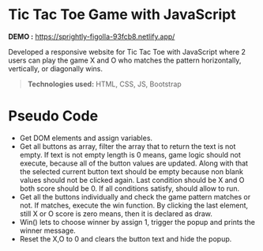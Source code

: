 # Tic Tac Toe Game with JavaScript

**DEMO :** https://sprightly-figolla-93fcb8.netlify.app/

Developed a responsive website for Tic Tac Toe with JavaScript where 2 users can play the game X and O who matches the pattern horizontally, vertically, or diagonally wins.

> **Technologies used:** HTML, CSS, JS, Bootstrap

# Pseudo Code

 - Get DOM elements and assign variables.
 - Get all buttons as array, filter the array that to return the text is not empty. If text is not empty length is 0 means, game logic should not execute, because all of the button values are updated. Along with that the selected current button text should be empty because non blank values should not be clicked again. Last condition should be X and O both score should be 0. If all conditions satisfy, should allow to run.
 - Get all the buttons individually and check the game pattern matches or not. If matches, execute the win function. By clicking the last element, still X or O score is zero means, then it is declared as draw.
 - Win() lets to choose winner by assign 1, trigger the popup and prints the winner message.
 - Reset the X,O to 0 and clears the button text and hide the popup.
